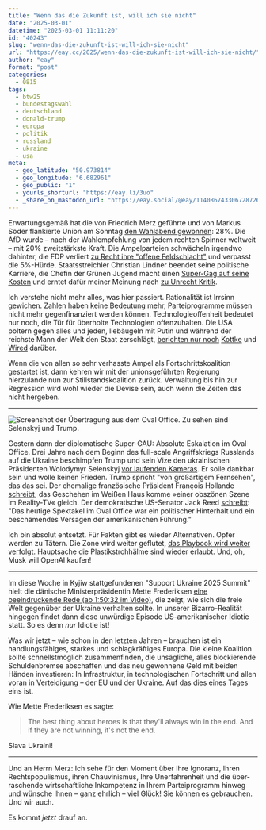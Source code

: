 ```yaml
---
title: "Wenn das die Zukunft ist, will ich sie nicht"
date: "2025-03-01"
datetime: "2025-03-01 11:11:20"
id: "40243"
slug: "wenn-das-die-zukunft-ist-will-ich-sie-nicht"
url: "https://eay.cc/2025/wenn-das-die-zukunft-ist-will-ich-sie-nicht/"
author: "eay"
format: "post"
categories:
  - 0815
tags:
  - btw25
  - bundestagswahl
  - deutschland
  - donald-trump
  - europa
  - politik
  - russland
  - ukraine
  - usa
meta:
  - geo_latitude: "50.973814"
  - geo_longitude: "6.682961"
  - geo_public: "1"
  - yourls_shorturl: "https://eay.li/3uo"
  - _share_on_mastodon_url: "https://eay.social/@eay/114086743306728726"
---
```


Erwartungsgemäß hat die von Friedrich Merz geführte und von Markus Söder flankierte Union am Sonntag [den Wahlabend gewonnen](https://www.bundeswahlleiterin.de/bundestagswahlen/2025/ergebnisse/bund-99.html): 28%. Die AfD wurde – nach der Wahlempfehlung von jedem rechten Spinner weltweit – mit 20% zweitstärkste Kraft. Die Ampelparteien schwächeln irgendwo dahinter, die FDP verliert [zu Recht ihre "offene Feldschlacht"](https://eay.cc/2024/christian-lindner-das-liberale-drehbuch-fuer-den-regierungssturz/) und verpasst die 5%-Hürde. Staats­streichler Christian Lindner beendet seine politische Karriere, die Chefin der Grünen Jugend macht einen [Super-Gag auf seine Kosten](https://x.com/jetteniz/status/1893781958108319970) und erntet dafür meiner Meinung nach [zu Unrecht Kritik](https://www.spiegel.de/politik/deutschland/jette-nietzard-schiesst-gegen-christian-lindner-empoerung-ueber-post-der-gruene-jugend-chefin-a-025d8bb4-0c10-4722-b37f-7908e5d2c51a).

Ich verstehe nicht mehr alles, was hier passiert. Rationalität ist Irrsinn gewichen. Zahlen haben keine Bedeutung mehr, Partei­programme müssen nicht mehr gegenfinanziert werden können. Technologie­offenheit bedeutet nur noch, die Tür für überholte Technologien offenzuhalten. Die USA poltern gegen alles und jeden, liebäugeln mit Putin und während der reichste Mann der Welt den Staat zerschlägt, [berichten nur noch](https://mkln.org/p/kottkes-schwenk-berichterstattung-usa) [Kottke](https://kottke.org/) und [Wired](https://www.wired.com/category/politics/) darüber.

Wenn die von allen so sehr verhasste Ampel als Fortschritts­koalition gestartet ist, dann kehren wir mit der unions­geführten Regierung hierzulande nun zur Stillstands­koalition zurück. Verwaltung bis hin zur Regression wird wohl wieder die Devise sein, auch wenn die Zeiten das nicht hergeben.

* * *

![Screenshot der Übertragung aus dem Oval Office. Zu sehen sind Selenskyj und Trump.](https://eay.cc/uploads/2025/oval-office-eklat.jpg)

Gestern dann der diplomatische Super-GAU: Absolute Eskalation im Oval Office. Drei Jahre nach dem Beginn des full-scale Angriffs­kriegs Russlands auf die Ukraine beschimpfen Trump und sein Vize den ukrainischen Präsidenten Wolodymyr Selenskyj [vor laufenden Kameras](https://www.youtube.com/watch?v=7pxbGjvcdyY). Er solle dankbar sein und wolle keinen Frieden. Trump spricht "von großartigem Fernsehen", das das sei. Der ehemalige französische Präsident François Hollande [schreibt](https://x.com/fhollande/status/1895558845268938759), das Geschehen im Weißen Haus komme »einer obszönen Szene im Reality-TV« gleich. Der demokratische US-Senator Jack Reed [schreibt](https://x.com/senjackreed/status/1895580656215998498): "Das heutige Spektakel im Oval Office war ein politischer Hinterhalt und ein beschämendes Versagen der amerikanischen Führung."

Ich bin absolut entsetzt. Für Fakten gibt es wieder Alternativen. Opfer werden zu Tätern. Die Zone wird weiter geflutet, [das Playbook wird weiter verfolgt](https://www.thenerdreich.com/reboot-elon-musk-ceo-dictator-doge/). Hauptsache die Plastik­stroh­hälme sind wieder erlaubt. Und, oh, Musk will OpenAI kaufen!

* * *

Im diese Woche in Kyjiw stattgefundenen "Support Ukraine 2025 Summit" hielt die dänische Ministerpräsidentin Mette Frederiksen [eine beeindruckende Rede (ab 1:50:32 im Video)](https://www.youtube.com/live/QmjFGlduBdc?t=6632), die zeigt, wie sich die freie Welt gegenüber der Ukraine verhalten sollte. In unserer Bizarro-Realität hingegen findet dann diese unwürdige Episode US-amerikanischer Idiotie statt. So es denn _nur_ Idiotie ist!

Was wir jetzt – wie schon in den letzten Jahren – brauchen ist ein handlungs­fähiges, starkes und schlagkräftiges Europa. Die kleine Koalition sollte schnellst­möglich zusammenfinden, die unsägliche, alles blockierende Schulden­bremse abschaffen und das neu gewonnene Geld mit beiden Händen investieren: In Infrastruktur, in technologischen Fortschritt und allen voran in Verteidigung – der EU und der Ukraine. Auf das dies eines Tages eins ist.

Wie Mette Frederiksen es sagte:

> The best thing about heroes is that they'll always win in the end. And if they are not winning, it's not the end.

Slava Ukraini!

* * *

Und an Herrn Merz: Ich sehe für den Moment über Ihre Ignoranz, Ihren Rechts­populismus, ihren Chauvinismus, Ihre Unerfahrenheit und die über­raschende wirtschaft­liche Inkompetenz in Ihrem Partei­programm hinweg und wünsche Ihnen – ganz ehrlich – viel Glück! Sie können es gebrauchen. Und wir auch.

Es kommt _jetzt_ drauf an.
